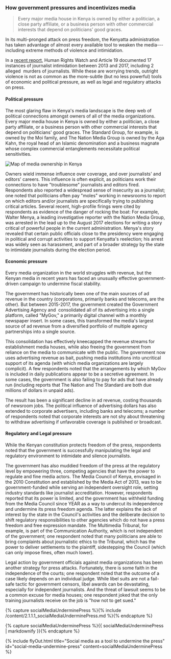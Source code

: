 ### How government pressures and incentivizes media

<blockquote class="floatLeft">
  <p>Every major media house in Kenya is owned by either a politician, a close party affiliate, or a business person with other commercial interests that depend on politicians’ good graces.</p>
</blockquote>

In its multi-pronged attack on press freedom, the Kenyatta administration has taken advantage of almost every available tool to weaken the media---including extreme methods of violence and intimidation.[](https://www.hrw.org/report/2017/05/30/not-worth-risk/threats-free-expression-ahead-kenyas-2017-elections)

In a [recent report](https://www.hrw.org/report/2017/05/30/not-worth-risk/threats-free-expression-ahead-kenyas-2017-elections), Human Rights Watch and Article 19 documented 17  instances of journalist intimidation between 2013 and 2017, including 2 alleged  murders of journalists. While these are worrying trends, outright violence is not as common as the more-subtle (but no less powerful) tools of economic and political pressure, as well as legal and regulatory attacks on press.

#### Political pressure

The most glaring flaw in Kenya's media landscape is the deep web of political connections amongst owners of all of the media organizations. Every major media house in Kenya is owned by either a politician, a close party affiliate, or a business person with other commercial interests that depend on politicians' good graces. The Standard Group, for example, is owned by the Moi family, and The Nation Media Group is owned by the Aga Kahn, the royal head of an Islamic denomination and a business magnate whose complex commercial entanglements necessitate political sensitivities.

<div class="fullWidth">
  <img src="{{ site.baseurl }}/assets/img/on_graphic_mediaOwnership.png" alt="Map of media ownership in Kenya" />
</div>

Owners wield immense influence over coverage, and over journalists' and editors' careers. This influence is often explicit, as politicians work their connections to have "troublesome" journalists and editors fired. Respondents also reported a widespread sense of insecurity as a journalist; one noted that politicians often pay "moles" working in newsrooms to report on which editors and/or journalists are specifically trying to publishing critical articles. Several recent, high-profile firings were cited by respondents as evidence of the danger of rocking the boat: For example,  Walter Menya, a leading investigative reporter with the Nation Media Group, was arrested in the lead up to the August 2017 elections for writing a story critical of powerful people in the current administration. Menya's story revealed that certain public officials close to the presidency were engaging in political and corrupt activities to support Kenyatta's reelection; his arrest was widely seen as harassment, and part of a broader strategy by the state to intimidate journalists during the election period.

#### Economic pressure

Every media organization in the world struggles with revenue, but the Kenyan media in recent years has faced an unusually effective government-driven campaign to undermine fiscal stability.

The government has historically been one of the main sources of ad revenue in the country (corporations, primarily banks and telecoms, are the other). But between 2015-2017, the government created the Government Advertising Agency and  consolidated all of its advertising into a single platform, called "MyGov," a primarily digital channel with a monthly newspaper insert. In some cases, this transformed the media's largest source of ad revenue from a diversified portfolio of multiple agency partnerships into a single source.

This consolidation has effectively kneecapped the revenue streams for establishment media houses, while also freeing the government from reliance on the media to communicate with the public. The government now uses advertising revenue as bait, pushing media institutions into uncritical support of its agenda (with which media organizations are largely complicit). A few respondents noted that the arrangements by which MyGov is included in daily publications appear to be a secretive agreement. In some cases, the government is also failing to pay for ads that have already run (including reports that The Nation and The Standard are both due millions of dollars in unpaid ads).

The result has been a significant decline in ad revenue, costing thousands of newsroom jobs. The political influence of advertising dollars has also extended to corporate advertisers, including banks and telecoms; a number of respondents noted that corporate interests are not shy about threatening to withdraw advertising if unfavorable coverage is published or broadcast.  

#### Regulatory and Legal pressure

While the Kenyan constitution protects freedom of the press, respondents noted that the government is successfully manipulating the legal and regulatory environment to intimidate and silence journalists.

The government has also muddied freedom of the press at the regulatory level by empowering three, competing agencies that have the power to regulate and fine media actors. The Media Council of Kenya, envisaged in the 2010 Constitution and established by the Media Act of 2013, was to be government-funded while serving an independent oversight role, setting industry standards like journalist accreditation. However, respondents reported that its power is limited, and the government has withheld funding from the Media Council since YEAR as a way to undercut its independence and undermine its press freedom agenda. The latter explains the lack of interest by the state in the Council's activities and the deliberate decision to shift regulatory responsibilities to other agencies which do not have a press freedom and free expression mandate. The Multimedia Tribunal, for example, is part of the Communication Authority, which is not independent of the government; one respondent noted that many politicians are able to bring complaints about journalistic ethics to the Tribunal, which has the power to deliver settlements to the plaintiff, sidestepping the Council (which can only impose fines, often much lower).

Legal action by government officials against media organizations has been another strategy for press attacks. Fortunately, there is some faith in the independence of the courts; one respondent noted that the outcome of a case likely depends on an individual judge. While libel suits are not a fail-safe tactic for government censors, libel awards can be devastating, especially for independent journalists. And the threat of lawsuit seems to be a common excuse for media houses; one respondent joked that the only training journalists receive on the job is "how not to get sued."

<!-- Include content as a variable -->
{% capture socialMediaUnderminePress %}{% include /content/2.1.1.1_socialMediaUnderminePress.md %}{% endcapture %}
<!-- markdownify the variable -->
{% capture socialMediaUnderminePress %}{{ socialMediaUnderminePress | markdownify }}{% endcapture %}
<!-- include the flyOut function and pass in the variable content -->
{% include flyOut.html title="Social media as a tool to undermine the press" id="social-media-undermine-press" content=socialMediaUnderminePress %}
